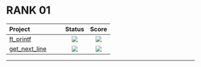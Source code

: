 # RANK 01
 <div align="center">

 | Project                                                      |      Status       | Score |
 | :----------------------------------------------------------- | :----------: | :------------: |
 |[ft_printf](https://github.com/davidmonteiro03/42-Cursus/tree/main/Projects/RANK01/ft_printf)                | <img src="https://img.shields.io/badge/done-sucess" /> | <img src="https://img.shields.io/badge/100%20%2F%20100%20%E2%98%85-success" />  |
 |[get_next_line](https://github.com/davidmonteiro03/42-Cursus/tree/main/Projects/RANK01/get_next_line)                | <img src="https://img.shields.io/badge/done-sucess" /> | <img src="https://img.shields.io/badge/100%20%2F%20100%20%E2%98%85-success" />  |

 ------
 </div>
